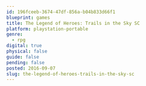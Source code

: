 ```yaml
---
id: 196fceeb-3674-47df-856a-b04b833d66f1
blueprint: games
title: The Legend of Heroes: Trails in the Sky SC
platform: playstation-portable
genre:
  - rpg
digital: true
physical: false
guide: false
pending: false
posted: 2016-09-07
slug: the-legend-of-heroes-trails-in-the-sky-sc
---
```

